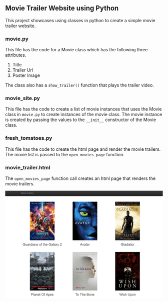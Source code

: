 ## Movie Trailer Website using Python ##

This project showcases using classes in python to create a simple movie trailer website.

### movie.py ###

This file has the code for a Movie class which has the following three attributes. 

1. Title
2. Trailer Url
3. Poster Image

The class also has a `show_trailer()` function that plays the trailer video. 

### movie_site.py ###

This file has the code to create a list of movie instances that uses the Movie class in `movie.py` to create instances of the movie class. The movie instance is created by passing the values to the `__init__` constructor of the Movie class.
   
### fresh_tomatoes.py ###

This file has the code to create the html page and render the movie trailers. The movie list is passed to the `open_movies_page` function.

### movie_trailer.html ###

The `open_movies_page` function call creates an html page that renders the movie trailers.

![alt text](/movie_trailer_html.png "Movie Trailer Website")

